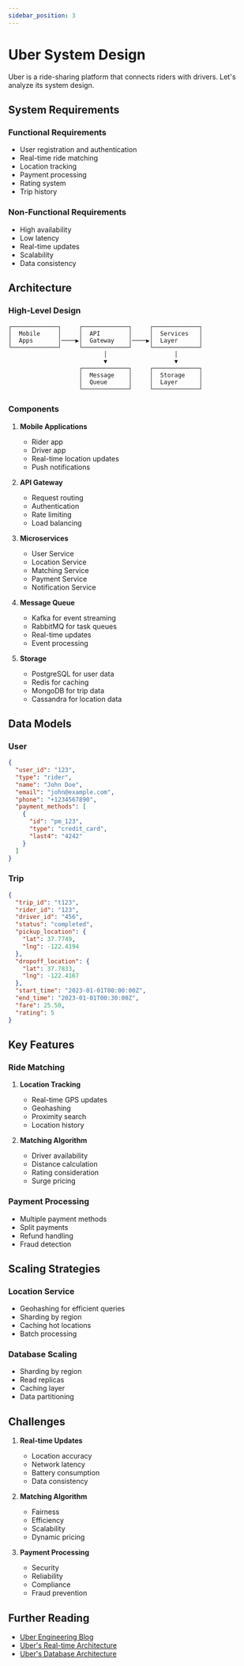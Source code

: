 ```yaml
---
sidebar_position: 3
---
```


# Uber System Design

Uber is a ride-sharing platform that connects riders with drivers. Let's analyze its system design.

## System Requirements

### Functional Requirements
- User registration and authentication
- Real-time ride matching
- Location tracking
- Payment processing
- Rating system
- Trip history

### Non-Functional Requirements
- High availability
- Low latency
- Real-time updates
- Scalability
- Data consistency

## Architecture

### High-Level Design
```
┌─────────────┐     ┌─────────────┐     ┌─────────────┐
│  Mobile     │     │  API        │     │  Services   │
│  Apps       │────▶│  Gateway    │────▶│  Layer      │
└─────────────┘     └─────────────┘     └─────────────┘
                           │                   │
                           ▼                   ▼
                    ┌─────────────┐     ┌─────────────┐
                    │  Message    │     │  Storage    │
                    │  Queue      │     │  Layer      │
                    └─────────────┘     └─────────────┘
```

### Components

1. **Mobile Applications**
   - Rider app
   - Driver app
   - Real-time location updates
   - Push notifications

2. **API Gateway**
   - Request routing
   - Authentication
   - Rate limiting
   - Load balancing

3. **Microservices**
   - User Service
   - Location Service
   - Matching Service
   - Payment Service
   - Notification Service

4. **Message Queue**
   - Kafka for event streaming
   - RabbitMQ for task queues
   - Real-time updates
   - Event processing

5. **Storage**
   - PostgreSQL for user data
   - Redis for caching
   - MongoDB for trip data
   - Cassandra for location data

## Data Models

### User
```json
{
  "user_id": "123",
  "type": "rider",
  "name": "John Doe",
  "email": "john@example.com",
  "phone": "+1234567890",
  "payment_methods": [
    {
      "id": "pm_123",
      "type": "credit_card",
      "last4": "4242"
    }
  ]
}
```

### Trip
```json
{
  "trip_id": "t123",
  "rider_id": "123",
  "driver_id": "456",
  "status": "completed",
  "pickup_location": {
    "lat": 37.7749,
    "lng": -122.4194
  },
  "dropoff_location": {
    "lat": 37.7833,
    "lng": -122.4167
  },
  "start_time": "2023-01-01T00:00:00Z",
  "end_time": "2023-01-01T00:30:00Z",
  "fare": 25.50,
  "rating": 5
}
```

## Key Features

### Ride Matching
1. **Location Tracking**
   - Real-time GPS updates
   - Geohashing
   - Proximity search
   - Location history

2. **Matching Algorithm**
   - Driver availability
   - Distance calculation
   - Rating consideration
   - Surge pricing

### Payment Processing
- Multiple payment methods
- Split payments
- Refund handling
- Fraud detection

## Scaling Strategies

### Location Service
- Geohashing for efficient queries
- Sharding by region
- Caching hot locations
- Batch processing

### Database Scaling
- Sharding by region
- Read replicas
- Caching layer
- Data partitioning

## Challenges

1. **Real-time Updates**
   - Location accuracy
   - Network latency
   - Battery consumption
   - Data consistency

2. **Matching Algorithm**
   - Fairness
   - Efficiency
   - Scalability
   - Dynamic pricing

3. **Payment Processing**
   - Security
   - Reliability
   - Compliance
   - Fraud prevention

## Further Reading

- [Uber Engineering Blog](https://eng.uber.com/)
- [Uber's Real-time Architecture](https://eng.uber.com/real-time-architecture/)
- [Uber's Database Architecture](https://eng.uber.com/database-architecture/)
